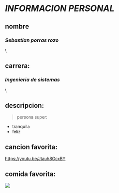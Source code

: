 # *INFORMACION PERSONAL*
## **nombre**
### *Sebastian porras rozo*
\
## **carrera:**
### *Ingenieria de sistemas*
\
## **descripcion:**
> persona super: 
* tranquila
* feliz
>
## **cancion favorita:**
<https://youtu.be/Jtauh8GcxBY>
## **comida favorita:**
![](https://upload.wikimedia.org/wikipedia/commons/thumb/7/73/001_Tacos_de_carnitas%2C_carne_asada_y_al_pastor.jpg/640px-001_Tacos_de_carnitas%2C_carne_asada_y_al_pastor.jpg)
